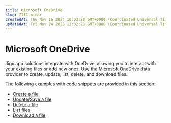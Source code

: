 ```yaml
---
title: Microsoft OneDrive
slug: ZIfC-micor
createdAt: Thu Nov 16 2023 18:03:28 GMT+0000 (Coordinated Universal Time)
updatedAt: Fri Nov 24 2023 12:02:23 GMT+0000 (Coordinated Universal Time)
---
```


# Microsoft OneDrive

Jigx app solutions integrate with OneDrive, allowing you to interact with your existing files or add new ones. Use the [Microsoft OneDrive](https://docs.jigx.com/microsoft-onedrive) data provider to create, update, list, delete, and download files.

The following examples with code snippets are provided in this section:

* [Create a file](<Create a file.md>)
* [Update/Save a file](<Update_Save a file.md>)
* [Delete a file](<Delete a file.md>)
* [List files](<List files.md>)
* [Download a file](<Download a file.md>)

